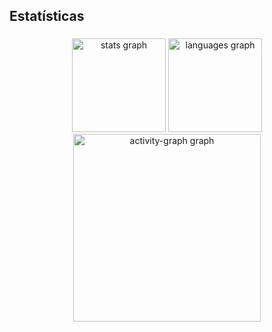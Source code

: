 <h2 align="left">Estatísticas</h2>

###

<div align="center">
  <img src="https://github-readme-stats.vercel.app/api?username=GabeSan444&hide_title=false&hide_rank=false&show_icons=true&include_all_commits=true&count_private=true&disable_animations=false&theme=midnight-purple&locale=pt-br&hide_border=false&order=1" height="150" alt="stats graph"  />
  <img src="https://github-readme-stats.vercel.app/api/top-langs?username=GabeSan444&locale=pt-br&hide_title=false&layout=compact&card_width=320&langs_count=5&theme=midnight-purple&hide_border=false&order=2" height="150" alt="languages graph"  />
  <img src="https://github-readme-activity-graph.vercel.app/graph?username=GabeSan444&radius=16&theme=high-contrast&area=true&order=5&hide_border=false" height="300" alt="activity-graph graph"  />
</div>

###

